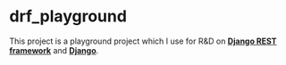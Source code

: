 # drf_playground

This project is a playground project which I use for R&D on [**Django REST framework**][1] and [**Django**][2]. 


[1]: https://www.django-rest-framework.org/tutorial/quickstart/
[2]: https://docs.djangoproject.com/en/3.1/intro/tutorial01/